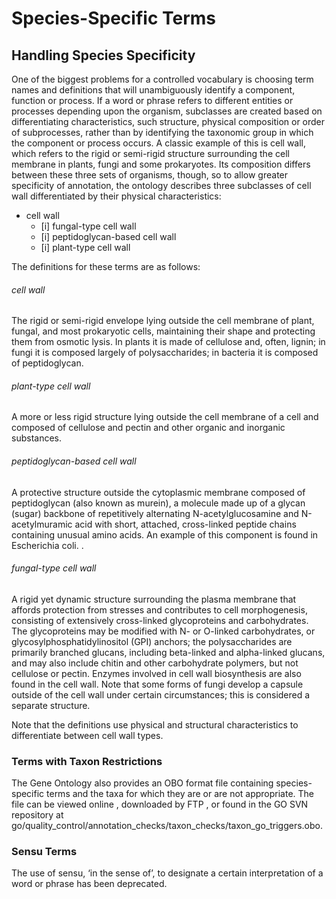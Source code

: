 # Species-Specific Terms

## Handling Species Specificity
One of the biggest problems for a controlled vocabulary is choosing term names and definitions that will unambiguously identify a component, function or process. If a word or phrase refers to different entities or processes depending upon the organism, subclasses are created based on differentiating characteristics, such structure, physical composition or order of subprocesses, rather than by identifying the taxonomic group in which the component or process occurs.
A classic example of this is cell wall, which refers to the rigid or semi-rigid structure surrounding the cell membrane in plants, fungi and some prokaryotes. Its composition differs between these three sets of organisms, though, so to allow greater specificity of annotation, the ontology describes three subclasses of cell wall differentiated by their physical characteristics:

+ cell wall
  + [i] fungal-type cell wall
  + [i] peptidoglycan-based cell wall
  + [i] plant-type cell wall

The definitions for these terms are as follows:

###### cell wall
The rigid or semi-rigid envelope lying outside the cell membrane of plant, fungal, and most prokaryotic cells, maintaining their shape and protecting them from osmotic lysis. In plants it is made of cellulose and, often, lignin; in fungi it is composed largely of polysaccharides; in bacteria it is composed of peptidoglycan.

###### plant-type cell wall
A more or less rigid structure lying outside the cell membrane of a cell and composed of cellulose and pectin and other organic and inorganic substances.

###### peptidoglycan-based cell wall
A protective structure outside the cytoplasmic membrane composed of peptidoglycan (also known as murein), a molecule made up of a glycan (sugar) backbone of repetitively alternating N-acetylglucosamine and N-acetylmuramic acid with short, attached, cross-linked peptide chains containing unusual amino acids. An example of this component is found in Escherichia coli. .

###### fungal-type cell wall
A rigid yet dynamic structure surrounding the plasma membrane that affords protection from stresses and contributes to cell morphogenesis, consisting of extensively cross-linked glycoproteins and carbohydrates. The glycoproteins may be modified with N- or O-linked carbohydrates, or glycosylphosphatidylinositol (GPI) anchors; the polysaccharides are primarily branched glucans, including beta-linked and alpha-linked glucans, and may also include chitin and other carbohydrate polymers, but not cellulose or pectin. Enzymes involved in cell wall biosynthesis are also found in the cell wall. Note that some forms of fungi develop a capsule outside of the cell wall under certain circumstances; this is considered a separate structure.

Note that the definitions use physical and structural characteristics to differentiate between cell wall types.

### Terms with Taxon Restrictions
The Gene Ontology also provides an OBO format file containing species-specific terms and the taxa for which they are or are not appropriate. The file can be viewed online , downloaded by FTP , or found in the GO SVN repository at go/quality_control/annotation_checks/taxon_checks/taxon_go_triggers.obo.

### Sensu Terms
The use of sensu, ‘in the sense of’, to designate a certain interpretation of a word or phrase has been deprecated.